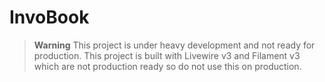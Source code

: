 # InvoBook

> **Warning**
> This project is under heavy development and not ready for production.
> This project is built with Livewire v3 and Filament v3 which are not production ready so do not use this on production.
